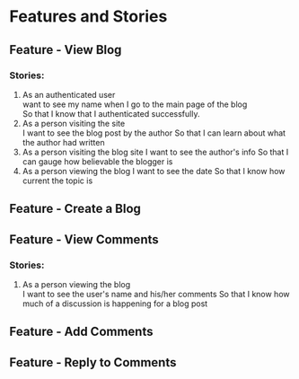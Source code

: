# Features and Stories

## Feature - View Blog
### Stories:
1. As an authenticated user  
   want to see my name when I go to the main page of the blog  
   So that I know that I authenticated successfully.
2. As a person visiting the site  
   I want to see the blog post by the author
   So that I can learn about what the author had written
3. As a person visiting the blog site
   I want to see the author's info
   So that I can gauge how believable the blogger is
4. As a person viewing the blog
   I want to see the date
   So that I know how current the topic is

## Feature - Create a Blog

## Feature - View Comments
### Stories:
1. As a person viewing the blog  
   I want to see the user's name and his/her comments
   So that I know how much of a discussion is happening for a blog post

## Feature - Add Comments

## Feature - Reply to Comments